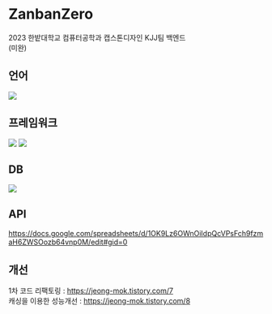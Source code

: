 # ZanbanZero

2023 한밭대학교 컴퓨터공학과 캡스톤디자인 KJJ팀 백엔드  
(미완)

## 언어
<img src="https://img.shields.io/badge/Java-FF9900?style=for-the-badge&logo=OpenJDK&logoColor=white"/>

## 프레임워크
<img src="https://img.shields.io/badge/Spring Boot-6DB33F?style=for-the-badge&logo=SpringBoot&logoColor=white"/> <img src="https://img.shields.io/badge/Spring Security-6DB33F?style=for-the-badge&logo=Springsecurity&logoColor=white"/>

## DB
<img src="https://img.shields.io/badge/MySQL-4479A1?style=for-the-badge&logo=MySQL&logoColor=white"/>

## API  
https://docs.google.com/spreadsheets/d/1OK9Lz6OWnOiIdpQcVPsFch9fzmaH6ZWSOozb64vnp0M/edit#gid=0

## 개선 
1차 코드 리팩토링 : https://jeong-mok.tistory.com/7  
캐싱을 이용한 성능개선 : https://jeong-mok.tistory.com/8
